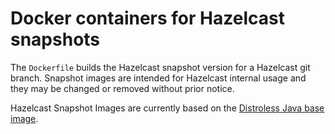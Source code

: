 # Docker containers for Hazelcast snapshots

The `Dockerfile` builds the Hazelcast snapshot version for a Hazelcast git branch. Snapshot images are intended for Hazelcast internal
usage and they may be changed or removed without prior notice.

Hazelcast Snapshot Images are currently based on the [Distroless Java base image](https://github.com/GoogleContainerTools/distroless/tree/master/java).


